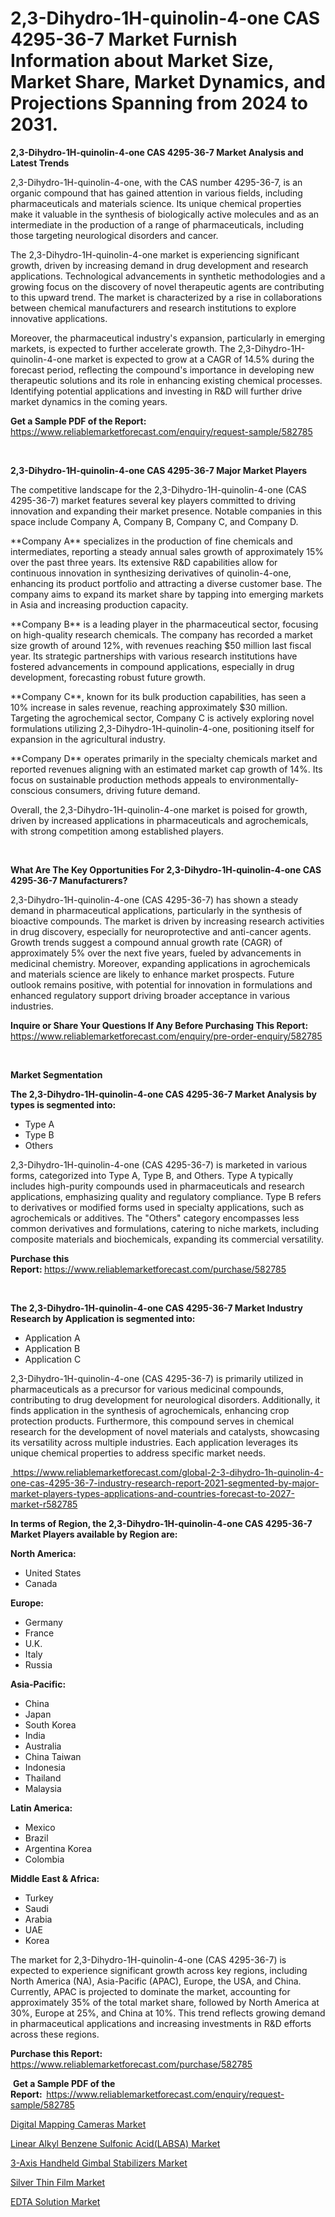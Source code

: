 <p><h1>2,3-Dihydro-1H-quinolin-4-one CAS 4295-36-7 Market Furnish Information about Market Size, Market Share, Market Dynamics, and Projections Spanning from 2024 to 2031.</h1></p><p><strong>2,3-Dihydro-1H-quinolin-4-one CAS 4295-36-7 Market Analysis and Latest Trends</strong></p>
<p><p>2,3-Dihydro-1H-quinolin-4-one, with the CAS number 4295-36-7, is an organic compound that has gained attention in various fields, including pharmaceuticals and materials science. Its unique chemical properties make it valuable in the synthesis of biologically active molecules and as an intermediate in the production of a range of pharmaceuticals, including those targeting neurological disorders and cancer. </p><p>The 2,3-Dihydro-1H-quinolin-4-one market is experiencing significant growth, driven by increasing demand in drug development and research applications. Technological advancements in synthetic methodologies and a growing focus on the discovery of novel therapeutic agents are contributing to this upward trend. The market is characterized by a rise in collaborations between chemical manufacturers and research institutions to explore innovative applications.</p><p>Moreover, the pharmaceutical industry's expansion, particularly in emerging markets, is expected to further accelerate growth. The 2,3-Dihydro-1H-quinolin-4-one market is expected to grow at a CAGR of 14.5% during the forecast period, reflecting the compound's importance in developing new therapeutic solutions and its role in enhancing existing chemical processes. Identifying potential applications and investing in R&D will further drive market dynamics in the coming years.</p></p>
<p><strong>Get a Sample PDF of the Report:&nbsp;</strong> <a href="https://www.reliablemarketforecast.com/enquiry/request-sample/582785?utm_campaign=1144&utm_medium=2&utm_source=Github&utm_content=ia&utm_term=27092024&utm_id=23-dihydro-1h-quinolin-4-one-cas-4295-36-7">https://www.reliablemarketforecast.com/enquiry/request-sample/582785</a></p>
<p>&nbsp;</p>
<p><strong>2,3-Dihydro-1H-quinolin-4-one CAS 4295-36-7 Major Market Players</strong></p>
<p><p>The competitive landscape for the 2,3-Dihydro-1H-quinolin-4-one (CAS 4295-36-7) market features several key players committed to driving innovation and expanding their market presence. Notable companies in this space include Company A, Company B, Company C, and Company D.</p><p>**Company A** specializes in the production of fine chemicals and intermediates, reporting a steady annual sales growth of approximately 15% over the past three years. Its extensive R&D capabilities allow for continuous innovation in synthesizing derivatives of quinolin-4-one, enhancing its product portfolio and attracting a diverse customer base. The company aims to expand its market share by tapping into emerging markets in Asia and increasing production capacity.</p><p>**Company B** is a leading player in the pharmaceutical sector, focusing on high-quality research chemicals. The company has recorded a market size growth of around 12%, with revenues reaching $50 million last fiscal year. Its strategic partnerships with various research institutions have fostered advancements in compound applications, especially in drug development, forecasting robust future growth.</p><p>**Company C**, known for its bulk production capabilities, has seen a 10% increase in sales revenue, reaching approximately $30 million. Targeting the agrochemical sector, Company C is actively exploring novel formulations utilizing 2,3-Dihydro-1H-quinolin-4-one, positioning itself for expansion in the agricultural industry.</p><p>**Company D** operates primarily in the specialty chemicals market and reported revenues aligning with an estimated market cap growth of 14%. Its focus on sustainable production methods appeals to environmentally-conscious consumers, driving future demand.</p><p>Overall, the 2,3-Dihydro-1H-quinolin-4-one market is poised for growth, driven by increased applications in pharmaceuticals and agrochemicals, with strong competition among established players.</p></p>
<p>&nbsp;</p>
<p><strong>What Are The Key Opportunities For 2,3-Dihydro-1H-quinolin-4-one CAS 4295-36-7 Manufacturers?</strong></p>
<p><p>2,3-Dihydro-1H-quinolin-4-one (CAS 4295-36-7) has shown a steady demand in pharmaceutical applications, particularly in the synthesis of bioactive compounds. The market is driven by increasing research activities in drug discovery, especially for neuroprotective and anti-cancer agents. Growth trends suggest a compound annual growth rate (CAGR) of approximately 5% over the next five years, fueled by advancements in medicinal chemistry. Moreover, expanding applications in agrochemicals and materials science are likely to enhance market prospects. Future outlook remains positive, with potential for innovation in formulations and enhanced regulatory support driving broader acceptance in various industries.</p></p>
<p><strong>Inquire or Share Your Questions If Any Before Purchasing This Report:</strong> <a href="https://www.reliablemarketforecast.com/enquiry/pre-order-enquiry/582785?utm_campaign=1144&utm_medium=2&utm_source=Github&utm_content=ia&utm_term=27092024&utm_id=23-dihydro-1h-quinolin-4-one-cas-4295-36-7">https://www.reliablemarketforecast.com/enquiry/pre-order-enquiry/582785</a></p>
<p>&nbsp;</p>
<p><strong>Market Segmentation</strong></p>
<p><strong>The 2,3-Dihydro-1H-quinolin-4-one CAS 4295-36-7 Market Analysis by types is segmented into:</strong></p>
<p><ul><li>Type A</li><li>Type B</li><li>Others</li></ul></p>
<p><p>2,3-Dihydro-1H-quinolin-4-one (CAS 4295-36-7) is marketed in various forms, categorized into Type A, Type B, and Others. Type A typically includes high-purity compounds used in pharmaceuticals and research applications, emphasizing quality and regulatory compliance. Type B refers to derivatives or modified forms used in specialty applications, such as agrochemicals or additives. The "Others" category encompasses less common derivatives and formulations, catering to niche markets, including composite materials and biochemicals, expanding its commercial versatility.</p></p>
<p><strong>Purchase this Report:&nbsp;</strong><a href="https://www.reliablemarketforecast.com/purchase/582785?utm_campaign=1144&utm_medium=2&utm_source=Github&utm_content=ia&utm_term=27092024&utm_id=23-dihydro-1h-quinolin-4-one-cas-4295-36-7">https://www.reliablemarketforecast.com/purchase/582785</a></p>
<p>&nbsp;</p>
<p><strong>The 2,3-Dihydro-1H-quinolin-4-one CAS 4295-36-7 Market Industry Research by Application is segmented into:</strong></p>
<p><ul><li>Application A</li><li>Application B</li><li>Application C</li></ul></p>
<p><p>2,3-Dihydro-1H-quinolin-4-one (CAS 4295-36-7) is primarily utilized in pharmaceuticals as a precursor for various medicinal compounds, contributing to drug development for neurological disorders. Additionally, it finds application in the synthesis of agrochemicals, enhancing crop protection products. Furthermore, this compound serves in chemical research for the development of novel materials and catalysts, showcasing its versatility across multiple industries. Each application leverages its unique chemical properties to address specific market needs.</p></p>
<p><a href="https://www.reliablemarketforecast.com/global-2-3-dihydro-1h-quinolin-4-one-cas-4295-36-7-industry-research-report-2021-segmented-by-major-market-players-types-applications-and-countries-forecast-to-2027-market-r582785?utm_campaign=1144&utm_medium=2&utm_source=Github&utm_content=ia&utm_term=27092024&utm_id=23-dihydro-1h-quinolin-4-one-cas-4295-36-7">&nbsp;https://www.reliablemarketforecast.com/global-2-3-dihydro-1h-quinolin-4-one-cas-4295-36-7-industry-research-report-2021-segmented-by-major-market-players-types-applications-and-countries-forecast-to-2027-market-r582785</a></p>
<p><strong>In terms of Region, the 2,3-Dihydro-1H-quinolin-4-one CAS 4295-36-7 Market Players available by Region are:</strong></p>
<p>
    <p> <strong> North America: </strong>
        <ul>
            <li>United States</li>
            <li>Canada</li>
        </ul>
        </p> 
    <p> <strong> Europe: </strong>
        <ul>
            <li>Germany</li>
            <li>France</li>
            <li>U.K.</li>
            <li>Italy</li>
            <li>Russia</li>
        </ul>
        </p> 
    <p> <strong> Asia-Pacific: </strong>
        <ul>
            <li>China</li>
            <li>Japan</li>
            <li>South Korea</li>
            <li>India</li>
            <li>Australia</li>
            <li>China Taiwan</li>
            <li>Indonesia</li>
            <li>Thailand</li>
            <li>Malaysia</li>
        </ul>
        </p> 
    <p> <strong> Latin America: </strong>
        <ul>
            <li>Mexico</li>
            <li>Brazil</li>
            <li>Argentina Korea</li>
            <li>Colombia</li>
        </ul>
        </p> 
    <p> <strong> Middle East & Africa: </strong>
        <ul>
            <li>Turkey</li>
            <li>Saudi</li>
            <li>Arabia</li>
            <li>UAE</li>
            <li>Korea</li>
        </ul>
    </p>
    </p>
<p><p>The market for 2,3-Dihydro-1H-quinolin-4-one (CAS 4295-36-7) is expected to experience significant growth across key regions, including North America (NA), Asia-Pacific (APAC), Europe, the USA, and China. Currently, APAC is projected to dominate the market, accounting for approximately 35% of the total market share, followed by North America at 30%, Europe at 25%, and China at 10%. This trend reflects growing demand in pharmaceutical applications and increasing investments in R&D efforts across these regions.</p></p>
<p><strong>Purchase this Report: </strong><a href="https://www.reliablemarketforecast.com/purchase/582785?utm_campaign=1144&utm_medium=2&utm_source=Github&utm_content=ia&utm_term=27092024&utm_id=23-dihydro-1h-quinolin-4-one-cas-4295-36-7">https://www.reliablemarketforecast.com/purchase/582785</a></p>
<p>&nbsp;<strong>Get a Sample PDF of the Report:&nbsp;&nbsp;</strong><a href="https://www.reliablemarketforecast.com/enquiry/request-sample/582785?utm_campaign=1144&utm_medium=2&utm_source=Github&utm_content=ia&utm_term=27092024&utm_id=23-dihydro-1h-quinolin-4-one-cas-4295-36-7">https://www.reliablemarketforecast.com/enquiry/request-sample/582785</a></p>
<p><strong></strong></p>
<p><p><a href="https://issuu.com/reportprime-2/docs/digital-mapping-cameras-market-size_8aead125dc8aa2?utm_campaign=1144&utm_medium=2&utm_source=Github&utm_content=ia&utm_term=27092024&utm_id=23-dihydro-1h-quinolin-4-one-cas-4295-36-7">Digital Mapping Cameras Market</a></p><p><a href="https://github.com/mabutironaldo/Market-Research-Report-List-6/blob/main/linear-alkyl-benzene-sulfonic-acidlabsa-market.md?utm_campaign=1144&utm_medium=2&utm_source=Github&utm_content=ia&utm_term=27092024&utm_id=23-dihydro-1h-quinolin-4-one-cas-4295-36-7">Linear Alkyl Benzene Sulfonic Acid(LABSA) Market</a></p><p><a href="https://issuu.com/reportprime-2/docs/3-axis-handheld-gimbal-stabilizers-_3b60f2b692fd5b?utm_campaign=1144&utm_medium=2&utm_source=Github&utm_content=ia&utm_term=27092024&utm_id=23-dihydro-1h-quinolin-4-one-cas-4295-36-7">3-Axis Handheld Gimbal Stabilizers Market</a></p><p><a href="https://github.com/guneycigdem35/Market-Research-Report-List-5/blob/main/silver-thin-film-market.md?utm_campaign=1144&utm_medium=2&utm_source=Github&utm_content=ia&utm_term=27092024&utm_id=23-dihydro-1h-quinolin-4-one-cas-4295-36-7">Silver Thin Film Market</a></p><p><a href="https://www.linkedin.com/pulse/global-edta-solution-market-sector-types-applications-player-p8w3c?utm_campaign=1144&utm_medium=2&utm_source=Github&utm_content=ia&utm_term=27092024&utm_id=23-dihydro-1h-quinolin-4-one-cas-4295-36-7">EDTA Solution Market</a></p></p>